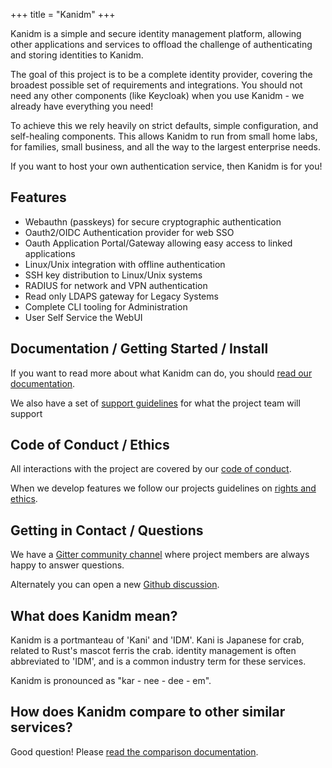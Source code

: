 +++
title = "Kanidm"
+++


Kanidm is a simple and secure identity management platform, allowing other applications and services
to offload the challenge of authenticating and storing identities to Kanidm.

The goal of this project is to be a complete identity provider, covering the broadest possible set
of requirements and integrations. You should not need any other components (like Keycloak) when you
use Kanidm - we already have everything you need!

To achieve this we rely heavily on strict defaults, simple configuration, and self-healing
components. This allows Kanidm to run from small home labs, for families, small business, and all
the way to the largest enterprise needs.

If you want to host your own authentication service, then Kanidm is for you!

## Features

- Webauthn (passkeys) for secure cryptographic authentication
- Oauth2/OIDC Authentication provider for web SSO
- Oauth Application Portal/Gateway allowing easy access to linked applications
- Linux/Unix integration with offline authentication
- SSH key distribution to Linux/Unix systems
- RADIUS for network and VPN authentication
- Read only LDAPS gateway for Legacy Systems
- Complete CLI tooling for Administration
- User Self Service the WebUI

## Documentation / Getting Started / Install

If you want to read more about what Kanidm can do, you should [read our documentation](https://kanidm.github.io/kanidm/stable/).

We also have a set of
[support guidelines](https://github.com/kanidm/kanidm/blob/master/project_docs/RELEASE_AND_SUPPORT.md)
for what the project team will support

## Code of Conduct / Ethics

All interactions with the project are covered by our [code of conduct](/code-of-conduct/).

When we develop features we follow our projects guidelines on [rights and ethics](https://github.com/kanidm/kanidm/blob/master/project_docs/ethics/README.md).

## Getting in Contact / Questions

We have a [Gitter community channel](https://gitter.im/kanidm/community) where project members are always happy to answer questions.

Alternately you can open a new [Github discussion](https://github.com/kanidm/kanidm/discussions).

## What does Kanidm mean?

Kanidm is a portmanteau of 'Kani' and 'IDM'. Kani is Japanese for crab, related to Rust's mascot
ferris the crab. identity management is often abbreviated to 'IDM', and is a common industry term
for these services.

Kanidm is pronounced as "kar - nee - dee - em".

## How does Kanidm compare to other similar services?

Good question! Please [read the comparison documentation](/comparisons/).
